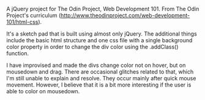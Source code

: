 A jQuery project for The Odin Project, Web Development 101.
From The Odin Project's curriculum (http://www.theodinproject.com/web-development-101/html-css).

It's a sketch pad that is built using almost only jQuery. The additional things include the basic html structure
and one css file with a single background color property in order to change the div color using the .addClass() function.

I have improvised and made the divs change color not on hover, but on mousedown and drag.
There are occasional glitches related to that, which I'm still unable to explain and resolve. They occur mainly
after quick mouse movement. However, I believe that it is a bit more interesting if the user is able to color on mousedown.
